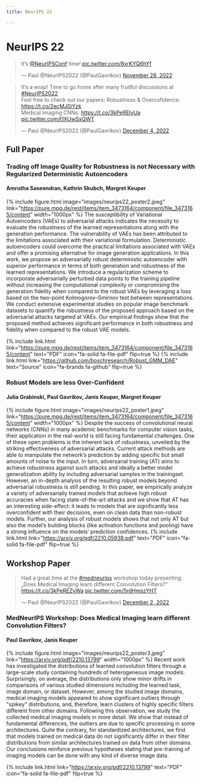 ```yaml
---
title: NeurIPS 22

---
```


# <i class="fas fa-microscope"></i>NeurIPS 22

<!-- Twitter embeds from https://publish.twitter.com/ -->
<blockquote class="twitter-tweet"><p lang="en" dir="ltr">It’s <a href="https://twitter.com/NeurIPSConf?ref_src=twsrc%5Etfw">@NeurIPSConf</a> time! <a href="https://t.co/8xrKYQ6hYf">pic.twitter.com/8xrKYQ6hYf</a></p>&mdash; Paul @NeurIPS2022 (@PaulGavrikov) <a href="https://twitter.com/PaulGavrikov/status/1597250371482660865?ref_src=twsrc%5Etfw">November 28, 2022</a></blockquote> <script async src="https://platform.twitter.com/widgets.js" charset="utf-8"></script> 
<blockquote class="twitter-tweet"><p lang="en" dir="ltr">It’s a wrap! Time to go home after many fruitful discussions at <a href="https://twitter.com/hashtag/NeurIPS2022?src=hash&amp;ref_src=twsrc%5Etfw">#NeurIPS2022</a> <br>Feel free to check out our papers: Robustness &amp; Overcofidence: <a href="https://t.co/2ecMJ0iYzk">https://t.co/2ecMJ0iYzk</a><br>Medical Imaging CNNs: <a href="https://t.co/3kPeREIvUa">https://t.co/3kPeREIvUa</a> <a href="https://t.co/t1XUwSxQWT">pic.twitter.com/t1XUwSxQWT</a></p>&mdash; Paul @NeurIPS2022 (@PaulGavrikov) <a href="https://twitter.com/PaulGavrikov/status/1599445513090531330?ref_src=twsrc%5Etfw">December 4, 2022</a></blockquote> <script async src="https://platform.twitter.com/widgets.js" charset="utf-8"></script> 

## Full Paper

### Trading off Image Quality for Robustness is not Necessary with Regularized Deterministic Autoencoders
#### Amrutha Saseendran, Kathrin Skubch, Margret Keuper
{%
  include figure.html
  image="images/neurips22_poster2.jpeg"
  link="https://pure.mpg.de/rest/items/item_3473164/component/file_3473165/content"
  width="1000px"
%}
The susceptibility of Variational Autoencoders (VAEs) to adversarial attacks indicates the necessity to evaluate the robustness of the learned representations along
with the generation performance. The vulnerability of VAEs has been attributed
to the limitations associated with their variational formulation. Deterministic autoencoders could overcome the practical limitations associated with VAEs and
offer a promising alternative for image generation applications. In this work, we
propose an adversarially robust deterministic autoencoder with superior performance in terms of both generation and robustness of the learned representations.
We introduce a regularization scheme to incorporate adversarially perturbed data
points to the training pipeline without increasing the computational complexity or compromising the generation fidelity when compared to the robust VAEs
by leveraging a loss based on the two-point Kolmogorov–Smirnov test between
representations. We conduct extensive experimental studies on popular image
benchmark datasets to quantify the robustness of the proposed approach based
on the adversarial attacks targeted at VAEs. Our empirical findings show that the
proposed method achieves significant performance in both robustness and fidelity
when compared to the robust VAE models.

{%
  include link.html
  link="https://pure.mpg.de/rest/items/item_3473164/component/file_3473165/content"
  text="PDF"
  icon="fa-solid fa-file-pdf"
  flip=true
%}
{%
  include link.html
  link="https://github.com/boschresearch/Robust_GMM_DAE"
  text="Source"
  icon="fa-brands fa-github"
  flip=true
%}


### Robust Models are less Over-Confident 
#### Julia Grabinski, Paul Gavrikov, Janis Keuper, Margret Keuper
{%
  include figure.html
  image="images/neurips22_poster1.jpeg"
  link="https://pure.mpg.de/rest/items/item_3473164/component/file_3473165/content"
  width="1000px"
%}
Despite the success of convolutional neural networks (CNNs) in many academic
benchmarks for computer vision tasks, their application in the real-world is still
facing fundamental challenges. One of these open problems is the inherent lack of
robustness, unveiled by the striking effectiveness of adversarial attacks. Current
attack methods are able to manipulate the network’s prediction by adding specific
but small amounts of noise to the input. In turn, adversarial training (AT) aims to
achieve robustness against such attacks and ideally a better model generalization
ability by including adversarial samples in the trainingset. However, an in-depth
analysis of the resulting robust models beyond adversarial robustness is still pending. In this paper, we empirically analyze a variety of adversarially trained models
that achieve high robust accuracies when facing state-of-the-art attacks and we
show that AT has an interesting side-effect: it leads to models that are significantly
less overconfident with their decisions, even on clean data than non-robust models.
Further, our analysis of robust models shows that not only AT but also the model’s
building blocks (like activation functions and pooling) have a strong influence on
the models’ prediction confidences.
{%
  include link.html
  link="https://arxiv.org/pdf/2210.05938.pdf"
  text="PDF"
  icon="fa-solid fa-file-pdf"
  flip=true
%}


## Workshop Paper

<blockquote class="twitter-tweet"><p lang="en" dir="ltr">Had a great time at the <a href="https://twitter.com/hashtag/medneurips?src=hash&amp;ref_src=twsrc%5Etfw">#medneurips</a> workshop today presenting „Does Medical Imaging learn different Convolution Filters?“ <a href="https://t.co/3kPeREZyWa">https://t.co/3kPeREZyWa</a> <a href="https://t.co/5rdHmszYHT">pic.twitter.com/5rdHmszYHT</a></p>&mdash; Paul @NeurIPS2022 (@PaulGavrikov) <a href="https://twitter.com/PaulGavrikov/status/1598783692238749697?ref_src=twsrc%5Etfw">December 2, 2022</a></blockquote> <script async src="https://platform.twitter.com/widgets.js" charset="utf-8"></script> 

### MedNeurIPS Workshop: Does Medical Imaging learn different Convolution Filters?
#### Paul Gavrikov, Janis Keuper
{%
  include figure.html
  image="images/neurips22_poster3.jpeg"
  link="https://arxiv.org/pdf/2210.13799"
  width="1000px"
%}
Recent work has investigated the distributions of learned convolution filters through a large-scale study containing hundreds of heterogeneous image models. Surprisingly, on average, the distributions only show minor drifts in comparisons of various studied dimensions including the learned task, image domain, or dataset. However, among the studied image domains, medical imaging models appeared to show significant outliers through "spikey" distributions, and, therefore, learn clusters of highly specific filters different from other domains. Following this observation, we study the collected medical imaging models in more detail. We show that instead of fundamental differences, the outliers are due to specific processing in some architectures. Quite the contrary, for standardized architectures, we find that models trained on medical data do not significantly differ in their filter distributions from similar architectures trained on data from other domains. Our conclusions reinforce previous hypotheses stating that pre-training of imaging models can be done with any kind of diverse image data.

{%
  include link.html
  link="https://arxiv.org/pdf/2210.13799"
  text="PDF"
  icon="fa-solid fa-file-pdf"
  flip=true
%}



